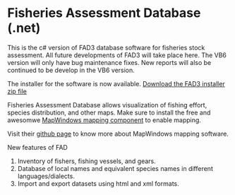 # Fisheries Assessment Database (.net)

This is the c# version of FAD3 database software for fisheries stock assessment. All future developments of FAD3 will take place here. The VB6 version will only have bug maintenance fixes. New reports will also be continued to be develop in the VB6 version.

The installer for the software is now available. [Download the FAD3 installer zip file](https://github.com/raffyMartinez/faddotnet/files/2594959/FAD.installer.zip)

Fisheries Assessment Database allows visualization of fishing effort, species distribution, and other maps. Make sure to install the free and awesomwe [MapWindows mapping component](https://github.com/raffyMartinez/fad3_vb6/blob/master/FAD3setup_3.0.211.exe) to enable mapping.

Visit their [github page](https://github.com/MapWindow) to know more about MapWindows mapping software.

New features of FAD
1. Inventory of fishers, fishing vessels, and gears.
2. Database of local names and equivalent species names in different languages/dialects. 
3. Import and export datasets using html and xml formats.
